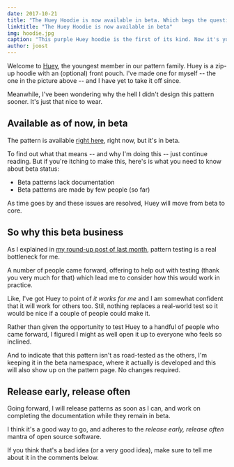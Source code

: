 ```yaml
---
date: 2017-10-21
title: "The Huey Hoodie is now available in beta. Which begs the question, what does it mean for a pattern to be in Beta?"
linktitle: "The Huey Hoodie is now available in beta"
img: hoodie.jpg
caption: "This purple Huey hoodie is the first of its kind. Now it's your turn"
author: joost
---
```

Welcome to [Huey](/patterns/huey), the youngest member in our pattern family.
Huey is a zip-up hoodie with an (optional) front pouch. I've made one for myself -- the one in the picture above -- 
and I have yet to take it off since.

Meanwhile, I've been wondering why the hell I didn't design this pattern sooner. 
It's just that nice to wear.

## Available as of now, in beta

The pattern is available [right here](/patterns/huey), right now, but it's in beta.

To find out what that means -- and why I'm doing this -- just continue reading. 
But if you're itching to make this, here's is what you need to know about beta status:

 - Beta patterns lack documentation
 - Beta patterns are made by few people (so far)

As time goes by and these issues are resolved, Huey will move from beta to core.

## So why this beta business

As I explained in [my round-up post of last month](/blog/roundup-2017-09/), pattern testing is a real bottleneck for me.

A number of people came forward, offering to help out with testing (thank you very much for that)
which lead me to consider how this would work in practice.

Like, I've got Huey to point of *it works for me* and I am somewhat confident that it will work for others too.
Stil, nothing replaces a real-world test so it would be nice if a couple of people could make it.

Rather than given the opportunity to test Huey to a handful of people who came forward, I figured I might as well
open it up to everyone who feels so inclined.

And to indicate that this pattern isn't as road-tested as the others, I'm keeping it in the beta namespace, where it actually is developed
and this will also show up on the pattern page. No changes required.

## Release early, release often

Going forward, I will release patterns as soon as I can, and work on completing the documentation while they remain in beta.

I think it's a good way to go, and adheres to the *release early, release often* mantra of open source software.

If you think that's a bad idea (or a very good idea), make sure to tell me about it in the comments below.
